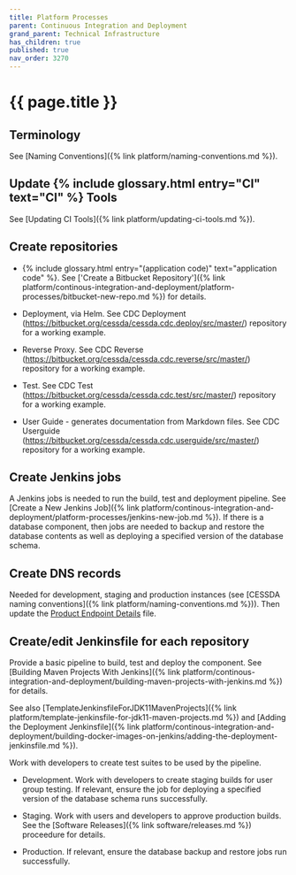 ```yaml
---
title: Platform Processes
parent: Continuous Integration and Deployment
grand_parent: Technical Infrastructure
has_children: true
published: true
nav_order: 3270
---
```


# {{ page.title }}

## Terminology

See [Naming Conventions]({% link platform/naming-conventions.md %}).

## Update {% include glossary.html entry="CI" text="CI" %} Tools

See [Updating CI Tools]({% link platform/updating-ci-tools.md %}).

## Create repositories

- {% include glossary.html entry="(application code)" text="application code" %}. See
  ['Create a Bitbucket Repository']({% link platform/continous-integration-and-deployment/platform-processes/bitbucket-new-repo.md %}) for details.

- Deployment, via Helm.
        See CDC Deployment (<https://bitbucket.org/cessda/cessda.cdc.deploy/src/master/>) repository for a working example.

- Reverse Proxy.
        See CDC Reverse (<https://bitbucket.org/cessda/cessda.cdc.reverse/src/master/>) repository for a working example.

- Test.
        See CDC Test (<https://bitbucket.org/cessda/cessda.cdc.test/src/master/>) repository for a working example.

- User Guide - generates documentation from Markdown files.
        See CDC Userguide (<https://bitbucket.org/cessda/cessda.cdc.userguide/src/master/>) repository for a working example.

## Create Jenkins jobs

A Jenkins jobs is needed to run the build, test and deployment pipeline.
See [Create a New Jenkins Job]({% link platform/continous-integration-and-deployment/platform-processes/jenkins-new-job.md %}).
If there is a database component, then jobs are needed to backup and restore the database contents
as well as deploying a specified version of the database schema.

## Create DNS records

Needed for development, staging and production instances (see [CESSDA naming conventions]({% link platform/naming-conventions.md %})).
Then update the
[Product Endpoint Details](https://docs.google.com/spreadsheets/d/1HNkqfw09SCj2ZLeMLH3sUw2LIYyjP6hUIXbpsrWULMo/edit?usp=sharing) file.

## Create/edit Jenkinsfile for each repository

Provide a basic pipeline to build, test and deploy the component.
See [Building Maven Projects With Jenkins]({% link platform/continous-integration-and-deployment/building-maven-projects-with-jenkins.md %})
for details.

See also [TemplateJenkinsfileForJDK11MavenProjects]({% link platform/template-jenkinsfile-for-jdk11-maven-projects.md %}) and
[Adding the Deployment Jenkinsfile]({% link platform/continous-integration-and-deployment/building-docker-images-on-jenkins/adding-the-deployment-jenkinsfile.md %}).

Work with developers to create test suites to be used by the pipeline.

- Development. Work with developers to create staging builds for user group testing.
        If relevant, ensure the job for deploying a specified version of the database schema runs successfully.

- Staging. Work with users and developers to approve production builds.
        See the [Software Releases]({% link software/releases.md %}) proceedure for details.

- Production. If relevant, ensure the database backup and restore jobs run successfully.
